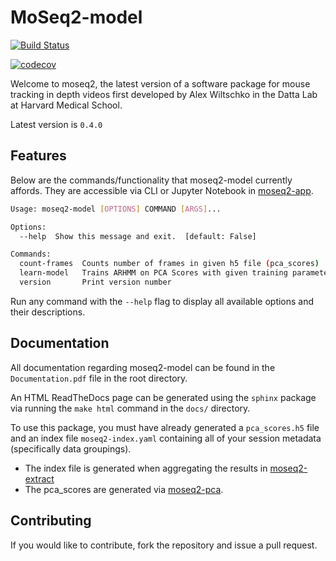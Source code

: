 # MoSeq2-model 

[![Build Status](https://travis-ci.com/dattalab/moseq2-model.svg?token=gvoikVySDHEmvHT7Dbed&branch=master)](https://travis-ci.com/dattalab/moseq2-model) 

[![codecov](https://codecov.io/gh/dattalab/moseq2_model/branch/master/graph/badge.svg?token=q9xxVhps5o)](https://codecov.io/gh/dattalab/moseq2_model)

Welcome to moseq2, the latest version of a software package for mouse tracking in depth videos first developed by Alex Wiltschko in the Datta Lab at Harvard Medical School.

Latest version is `0.4.0`

## Features
Below are the commands/functionality that moseq2-model currently affords. 
They are accessible via CLI or Jupyter Notebook in [moseq2-app](https://github.com/dattalab/moseq2-app/tree/release).
```bash
Usage: moseq2-model [OPTIONS] COMMAND [ARGS]...

Options:
  --help  Show this message and exit.  [default: False]

Commands:
  count-frames  Counts number of frames in given h5 file (pca_scores)
  learn-model   Trains ARHMM on PCA Scores with given training parameters
  version       Print version number
```

Run any command with the `--help` flag to display all available options and their descriptions.

## Documentation

All documentation regarding moseq2-model can be found in the `Documentation.pdf` file in the root directory.

An HTML ReadTheDocs page can be generated using the `sphinx` package via running the `make html` command 
in the `docs/` directory.

To use this package, you must have already generated a `pca_scores.h5` file and an index file `moseq2-index.yaml` containing all of your
session metadata (specifically data groupings).
 - The index file is generated when aggregating the results in [moseq2-extract](https://github.com/dattalab/moseq2-extract/tree/release) 
 - The pca_scores are generated via [moseq2-pca](https://github.com/dattalab/moseq2-pca/tree/release).

## Contributing

If you would like to contribute, fork the repository and issue a pull request.  
